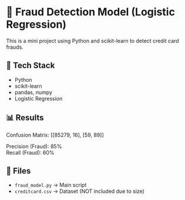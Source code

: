 # 🧠 Fraud Detection Model (Logistic Regression)

This is a mini project using Python and scikit-learn to detect credit card frauds.

## 🚀 Tech Stack
- Python
- scikit-learn
- pandas, numpy
- Logistic Regression

## 📊 Results
Confusion Matrix:
[[85279, 16], [59, 89]]

Precision (Fraud): 85%  
Recall (Fraud): 60%

## 📁 Files
- `fraud_model.py` → Main script
- `creditcard.csv` → Dataset (NOT included due to size)

